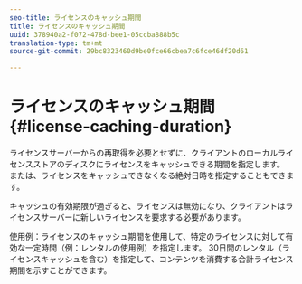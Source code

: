 ```yaml
---
seo-title: ライセンスのキャッシュ期間
title: ライセンスのキャッシュ期間
uuid: 378940a2-f072-478d-bee1-05ccba888b5c
translation-type: tm+mt
source-git-commit: 29bc8323460d9be0fce66cbea7c6fce46df20d61

---
```



# ライセンスのキャッシュ期間{#license-caching-duration}

ライセンスサーバーからの再取得を必要とせずに、クライアントのローカルライセンスストアのディスクにライセンスをキャッシュできる期間を指定します。 または、ライセンスをキャッシュできなくなる絶対日時を指定することもできます。

キャッシュの有効期限が過ぎると、ライセンスは無効になり、クライアントはライセンスサーバーに新しいライセンスを要求する必要があります。

使用例：ライセンスのキャッシュ期間を使用して、特定のライセンスに対して有効な一定時間（例：レンタルの使用例）を指定します。 30日間のレンタル（ライセンスキャッシュを含む）を指定して、コンテンツを消費する合計ライセンス期間を示すことができます。
